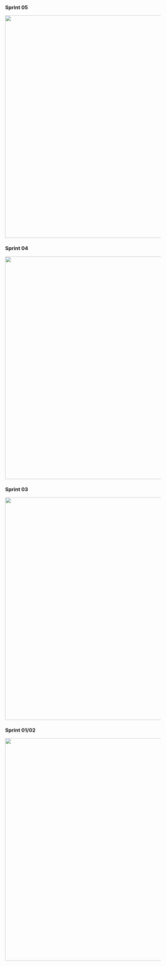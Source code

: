 ### **Sprint 05**

<div align="center">
    <img src="./apresentacoes_sprint_05.mp4" width="720" />
    <div height="4"></div>
</div>

### **Sprint 04**

<div align="center">
    <img src="./sprint_04/apresentacoes_sprint_04.mp4" width="720" />
    <div height="4"></div>
</div>

### **Sprint 03**

<div align="center">
    <img src="./sprint_03/apresentacoes_sprint_03.mp4" width="720" />
    <div height="4"></div>
</div>



### **Sprint 01/02**

<div align="center">
    <img src="./sprint_01_02/apresentacoes_sprint_01.mp4" width="720" />
    <div height="4"></div>
</div>
